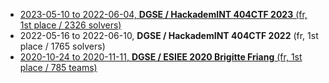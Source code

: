 - [2023-05-10 to 2022-06-04, **DGSE / HackademINT 404CTF 2023** (fr, 1st place / 2326 solvers)](2023-05-10_404CTF-2023) 
- 2022-05-16 to 2022-06-10, **DGSE / HackademINT 404CTF 2022** (fr, 1st place / 1765 solvers)
- [2020-10-24 to 2020-11-11, **DGSE / ESIEE 2020 Brigitte Friang** (fr, 1st place / 785 teams)](2020-10-24_DGSESIEE)
